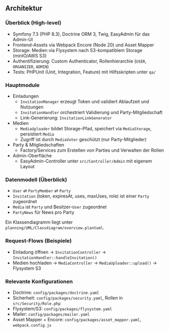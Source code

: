 ## Architektur

### Überblick (High-level)
- Symfony 7.3 (PHP 8.3), Doctrine ORM 3, Twig, EasyAdmin für das Admin-UI
- Frontend-Assets via Webpack Encore (Node 20) und Asset Mapper
- Storage: Medien via Flysystem nach S3-kompatiblem Storage (minIO/AWS S3)
- Authentifizierung: Custom Authenticator, Rollenhierarchie (`USER`, `ORGANIZER`, `ADMIN`)
- Tests: PHPUnit (Unit, Integration, Feature) mit Hilfsskripten unter `qa/`

### Hauptmodule
- Einladungen
  - `InvitationManager` erzeugt Token und validiert Ablaufzeit und Nutzungen
  - `InvitationHandler` orchestriert Validierung und Party-Mitgliedschaft
  - Link-Generierung: `InvitationLinkGenerator`
- Medien
  - `MediaUploader` bildet Storage-Pfad, speichert via `MediaStorage`, persistiert `Media`
  - Zugriff ist durch `MediaVoter` geschützt (nur Party-Mitglieder)
- Party & Mitgliedschaften
  - Factory/Services zum Erstellen von Parties und Verwalten der Rollen
- Admin-Oberfläche
  - EasyAdmin-Controller unter `src/Controller/Admin` mit eigenem Layout

### Datenmodell (Überblick)
- `User` ⇄ `PartyMember` ⇄ `Party`
- `Invitation` (token, expiresAt, uses, maxUses, role) ist einer `Party` zugeordnet
- `Media` ist `Party` und Besitzer-`User` zugeordnet
- `PartyNews` für News pro Party

Ein Klassendiagramm liegt unter `planning/UML/Classdiagram/overview.plantuml`.

### Request-Flows (Beispiele)
- Einladung öffnen → `InvitationController` → `InvitationHandler::handleInvitation()`
- Medien hochladen → `MediaController` → `MediaUploader::upload()` → Flysystem S3

### Relevante Konfigurationen
- Doctrine: `config/packages/doctrine.yaml`
- Sicherheit: `config/packages/security.yaml`, Rollen in `src/Security/Role.php`
- Flysystem/S3: `config/packages/flysystem.yaml`
- Mailer: `config/packages/mailer.yaml`
- Asset Mapper + Encore: `config/packages/asset_mapper.yaml`, `webpack.config.js`


